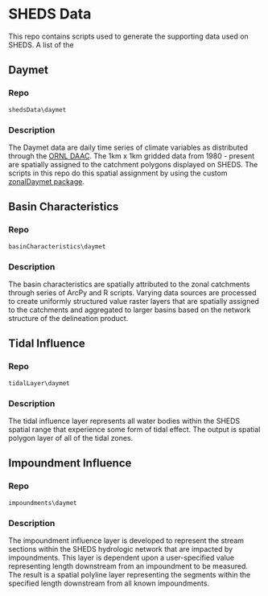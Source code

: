 SHEDS Data
==========

This repo contains scripts used to generate the supporting data used on SHEDS. 
A list of the 




## Daymet

### Repo
`shedsData\daymet`


### Description
The Daymet data are daily time series of climate variables as distributed through 
the [ORNL DAAC](https://daymet.ornl.gov/). The 1km x 1km gridded data from 
1980 - present are spatially assigned to the catchment polygons displayed on SHEDS.
The scripts in this repo do this spatial assignment by using the custom 
[zonalDaymet package](https://github.com/Conte-Ecology/zonalDaymet).




## Basin Characteristics

### Repo
`basinCharacteristics\daymet`

### Description
The basin characteristics are spatially attributed to the zonal catchments through 
series of ArcPy and R scripts. Varying data sources are processed to create uniformly
structured value raster layers that are spatially assigned to the catchments and 
aggregated to larger basins based on the network structure of the delineation
product.



## Tidal Influence

### Repo
`tidalLayer\daymet`

### Description
The tidal influence layer represents all water bodies within the SHEDS spatial 
range that experience some form of tidal effect. The output is spatial polygon 
layer of all of the tidal zones.



## Impoundment Influence

### Repo
`impoundments\daymet`

### Description
The impoundment influence layer is developed to represent the stream sections 
within the SHEDS hydrologic network that are impacted by impoundments. This 
layer is dependent upon a user-specified value representing length downstream 
from an impoundment to be measured. The result is a spatial polyline layer 
representing the segments within the specified length downstream from 
all known impoundments.




